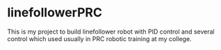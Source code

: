 # linefollowerPRC

This is my project to build linefollower robot with PID control and several control which used usually in PRC robotic training at my college.
